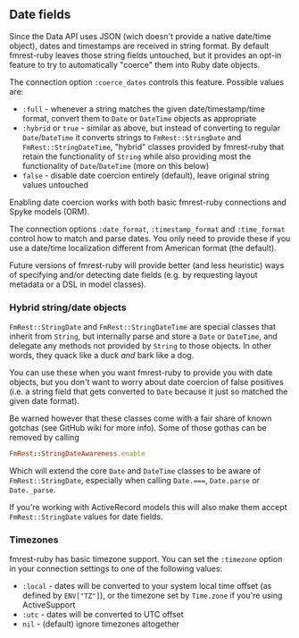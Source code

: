 ## Date fields

Since the Data API uses JSON (wich doesn't provide a native date/time object),
dates and timestamps are received in string format. By default fmrest-ruby
leaves those string fields untouched, but it provides an opt-in feature to try
to automatically "coerce" them into Ruby date objects.

The connection option `:coerce_dates` controls this feature. Possible values
are:

* `:full` - whenever a string matches the given date/timestamp/time format,
  convert them to `Date` or `DateTime` objects as appropriate
* `:hybrid` or `true` - similar as above, but instead of converting to regular
  `Date`/`DateTime` it converts strings to `FmRest::StringDate` and
  `FmRest::StringDateTime`, "hybrid" classes provided by fmrest-ruby that
  retain the functionality of `String` while also providing most the
  functionality of `Date`/`DateTime` (more on this below)
* `false` - disable date coercion entirely (default), leave original string
  values untouched

Enabling date coercion works with both basic fmrest-ruby connections and Spyke
models (ORM).

The connection options `:date_format`, `:timestamp_format` and `:time_format`
control how to match and parse dates. You only need to provide these if you use
a date/time localization different from American format (the default).

Future versions of fmrest-ruby will provide better (and less heuristic) ways of
specifying and/or detecting date fields (e.g. by requesting layout metadata or
a DSL in model classes).

### Hybrid string/date objects

`FmRest::StringDate` and `FmRest::StringDateTime` are special classes that
inherit from `String`, but internally parse and store a `Date` or `DateTime`,
and delegate any methods not provided by `String` to those objects. In other
words, they quack like a duck *and* bark like a dog.

You can use these when you want fmrest-ruby to provide you with date objects,
but you don't want to worry about date coercion of false positives (i.e. a
string field that gets converted to `Date` because it just so matched the given
date format).

Be warned however that these classes come with a fair share of known gotchas
(see GitHub wiki for more info). Some of those gothas can be removed by calling

```ruby
FmRest::StringDateAwareness.enable
```

Which will extend the core `Date` and `DateTime` classes to be aware of
`FmRest::StringDate`, especially when calling `Date.===`, `Date.parse` or
`Date._parse`.

If you're working with ActiveRecord models this will also make them accept
`FmRest::StringDate` values for date fields.

### Timezones

fmrest-ruby has basic timezone support. You can set the `:timezone` option in
your connection settings to one of the following values:

* `:local` - dates will be converted to your system local time offset (as
  defined by `ENV["TZ"]`), or the timezone set by `Time.zone` if you're using
  ActiveSupport
* `:utc` - dates will be converted to UTC offset
* `nil` - (default) ignore timezones altogether
